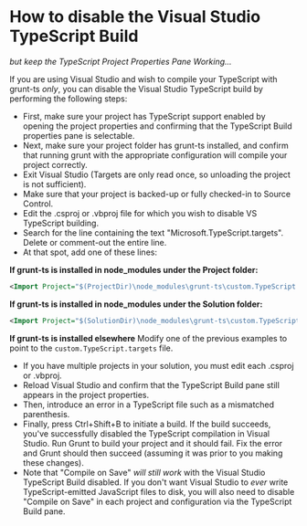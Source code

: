 ﻿# How to disable the Visual Studio TypeScript Build
*but keep the TypeScript Project Properties Pane Working...*

If you are using Visual Studio and wish to compile your TypeScript with grunt-ts *only*, you can disable the Visual Studio TypeScript build by performing the following steps:

  * First, make sure your project has TypeScript support enabled by opening the project properties and confirming that the TypeScript Build properties pane is selectable.
  * Next, make sure your project folder has grunt-ts installed, and confirm that running grunt with the appropriate configuration will compile your project correctly.
  * Exit Visual Studio (Targets are only read once, so unloading the project is not sufficient).
  * Make sure that your project is backed-up or fully checked-in to Source Control.
  * Edit the .csproj or .vbproj file for which you wish to disable VS TypeScript building.
  * Search for the line containing the text "Microsoft.TypeScript.targets".  Delete or comment-out the entire line.
  * At that spot, add one of these lines:

**If grunt-ts is installed in node_modules under the Project folder:**
```xml
<Import Project="$(ProjectDir)\node_modules\grunt-ts\custom.TypeScript.targets" Condition="Exists('$(ProjectDir)\node_modules\grunt-ts\custom.TypeScript.targets')" />
```

**If grunt-ts is installed in node_modules under the Solution folder:**
```xml
<Import Project="$(SolutionDir)\node_modules\grunt-ts\custom.TypeScript.targets" Condition="Exists('$(SolutionDir)\node_modules\grunt-ts\custom.TypeScript.targets')" />
```

**If grunt-ts is installed elsewhere**
Modify one of the previous examples to point to the `custom.TypeScript.targets` file.

  * If you have multiple projects in your solution, you must edit each .csproj or .vbproj.
  * Reload Visual Studio and confirm that the TypeScript Build pane still appears in the project properties.
  * Then, introduce an error in a TypeScript file such as a mismatched parenthesis.
  * Finally, press Ctrl+Shift+B to initiate a build.  If the build succeeds, you've successfully disabled the TypeScript compilation in Visual Studio.  Run Grunt to build your project and it should fail.  Fix the error and Grunt should then succeed (assuming it was prior to you making these changes).
  * Note that "Compile on Save" *will still work* with the Visual Studio TypeScript Build disabled.  If you don't want Visual Studio to *ever* write TypeScript-emitted JavaScript files to disk, you will also need to disable "Compile on Save" in each project and configuration via the TypeScript Build pane.
